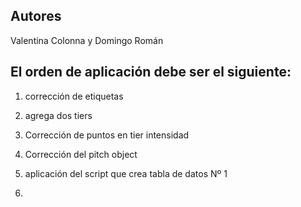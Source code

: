 ## Autores
Valentina Colonna y Domingo Román

## El orden de aplicación debe ser el siguiente:

1. corrección de etiquetas
2. agrega dos tiers
3. Corrección de puntos en tier intensidad
4. Corrección del pitch object
5. aplicación del script que crea tabla de datos Nº 1

6. 

